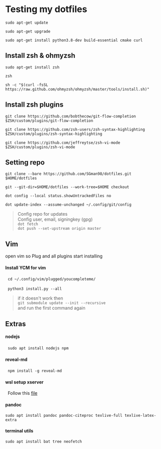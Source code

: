 # Testing my dotfiles

`sudo apt-get update`

`sudo apt-get upgrade`

`sudo apt-get install python3.8-dev build-essential cmake curl`

## Install zsh & ohmyzsh
`sudo apt-get install zsh`

`zsh`

`sh -c "$(curl -fsSL https://raw.github.com/ohmyzsh/ohmyzsh/master/tools/install.sh)"`

## Install zsh plugins
`git clone https://github.com/bobthecow/git-flow-completion $ZSH/custom/plugins/git-flow-completion`

`git clone https://github.com/zsh-users/zsh-syntax-highlighting $ZSH/custom/plugins/zsh-syntax-highlighting`

`git clone https://github.com/jeffreytse/zsh-vi-mode $ZSH/custom/plugins/zsh-vi-mode`

## Setting repo
`git clone --bare https://github.com/SGman98/dotfiles.git $HOME/dotfiles`

`git --git-dir=$HOME/dotfiles --work-tree=$HOME checkout`

`dot config --local status.showUntrackedFiles no`

`dot update-index --assume-unchanged ~/.config/git/config`

> Config repo for updates\
> Config user, email, signingkey (gpg)\
> `dot fetch`\
> `dot push --set-upstream origin master`

## Vim

open vim so Plug and all plugins start installing

#### Install YCM for vim
&nbsp;&nbsp;`cd ~/.config/vim/plugged/youcompleteme/`

&nbsp;&nbsp;`python3 install.py --all`

> if it doesn't work then\
> `git submodule update --init --recursive`\
> and run the first command again

## Extras

#### nodejs

&nbsp;&nbsp;`sudo apt install nodejs npm`

#### reveal-md

&nbsp;&nbsp;`npm install -g reveal-md`

#### wsl setup xserver

&nbsp;&nbsp;Follow this [file](https://github.com/davidbombal/wsl2/blob/main/ubuntu_gui_youtube)

#### pandoc

`sudo apt install pandoc pandoc-citeproc texlive-full texlive-latex-extra`

#### terminal utils

`sudo apt install bat tree neofetch`

